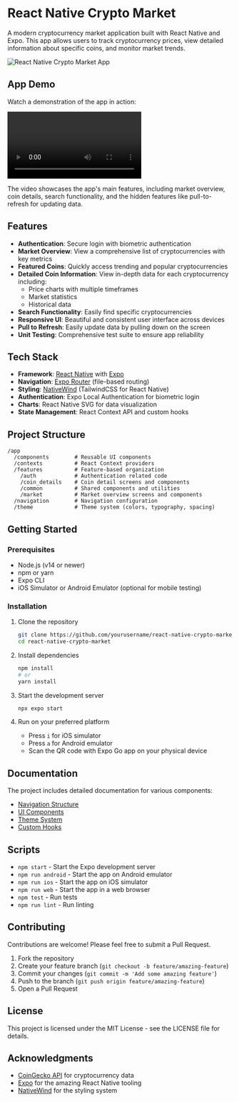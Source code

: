 # React Native Crypto Market

A modern cryptocurrency market application built with React Native and Expo. This app allows users to track cryptocurrency prices, view detailed information about specific coins, and monitor market trends.

![React Native Crypto Market App](/assets/app-preview.png)

## App Demo

Watch a demonstration of the app in action:

![App Demo](./recording/recodring.mp4)

The video showcases the app's main features, including market overview, coin details, search functionality, and the hidden features like pull-to-refresh for updating data.

## Features

- **Authentication**: Secure login with biometric authentication
- **Market Overview**: View a comprehensive list of cryptocurrencies with key metrics
- **Featured Coins**: Quickly access trending and popular cryptocurrencies
- **Detailed Coin Information**: View in-depth data for each cryptocurrency including:
  - Price charts with multiple timeframes
  - Market statistics
  - Historical data
- **Search Functionality**: Easily find specific cryptocurrencies
- **Responsive UI**: Beautiful and consistent user interface across devices
- **Pull to Refresh**: Easily update data by pulling down on the screen
- **Unit Testing**: Comprehensive test suite to ensure app reliability

## Tech Stack

- **Framework**: [React Native](https://reactnative.dev/) with [Expo](https://expo.dev/)
- **Navigation**: [Expo Router](https://docs.expo.dev/router/introduction/) (file-based routing)
- **Styling**: [NativeWind](https://www.nativewind.dev/) (TailwindCSS for React Native)
- **Authentication**: Expo Local Authentication for biometric login
- **Charts**: React Native SVG for data visualization
- **State Management**: React Context API and custom hooks

## Project Structure

```
/app
  /components        # Reusable UI components
  /contexts          # React Context providers
  /features          # Feature-based organization
    /auth            # Authentication related code
    /coin_details    # Coin detail screens and components
    /common          # Shared components and utilities
    /market          # Market overview screens and components
  /navigation        # Navigation configuration
  /theme             # Theme system (colors, typography, spacing)
```

## Getting Started

### Prerequisites

- Node.js (v14 or newer)
- npm or yarn
- Expo CLI
- iOS Simulator or Android Emulator (optional for mobile testing)

### Installation

1. Clone the repository
   ```bash
   git clone https://github.com/yourusername/react-native-crypto-market.git
   cd react-native-crypto-market
   ```

2. Install dependencies
   ```bash
   npm install
   # or
   yarn install
   ```

3. Start the development server
   ```bash
   npx expo start
   ```

4. Run on your preferred platform
   - Press `i` for iOS simulator
   - Press `a` for Android emulator
   - Scan the QR code with Expo Go app on your physical device

## Documentation

The project includes detailed documentation for various components:

- [Navigation Structure](/app/navigation/README.md)
- [UI Components](/app/components/ui/README.md)
- [Theme System](/app/theme/README.md)
- [Custom Hooks](/app/features/hooks.md)

## Scripts

- `npm start` - Start the Expo development server
- `npm run android` - Start the app on Android emulator
- `npm run ios` - Start the app on iOS simulator
- `npm run web` - Start the app in a web browser
- `npm test` - Run tests
- `npm run lint` - Run linting

## Contributing

Contributions are welcome! Please feel free to submit a Pull Request.

1. Fork the repository
2. Create your feature branch (`git checkout -b feature/amazing-feature`)
3. Commit your changes (`git commit -m 'Add some amazing feature'`)
4. Push to the branch (`git push origin feature/amazing-feature`)
5. Open a Pull Request

## License

This project is licensed under the MIT License - see the LICENSE file for details.

## Acknowledgments

- [CoinGecko API](https://www.coingecko.com/en/api) for cryptocurrency data
- [Expo](https://expo.dev/) for the amazing React Native tooling
- [NativeWind](https://www.nativewind.dev/) for the styling system
